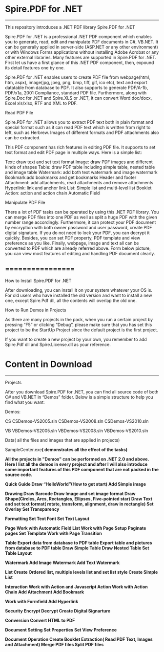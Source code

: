 Spire.PDF for .NET
================
------------------------------------------------------------------------------------------------------------------------
This repository introduces a .NET PDF library Spire.PDF for .NET

Spire.PDF for .NET is a professional .NET PDF component which enables you to generate, read, edit and manipulate PDF documents in C#, VB.NET. It can be generally applied in server-side (ASP.NET or any other environment) or with Windows Forms applications without installing Adobe Acrobat or any other external libraries.
Many features are supported in Spire.PDF for .NET. First let us have a first glance of this .NET PDF component, then, expound its detail features one by one.

Spire.PDF for .NET enables users to create PDF file from webpage(html, htm, aspx), image(jpg, jpeg, png, bmp, tiff, gif, ico etc), text and export datatable from database to PDF. It also supports to generate PDF/A-1b, PDF/x1a, 2001 Compliance, standard PDF file. Furthermore, along with Spire.Doc for .NET and Spire.XLS or .NET, it can convert Word doc/docx, Excel xls/xlsx, RTF and XML to PDF.

Read PDF File

Spire.PDF for .NET allows you to extract PDF text both in plain format and special format such as it can read PDF text which is written from right to left, such as Herbrew. Images of different formats and PDF attachments also can be extracted. 

This PDF component has rich features in editing PDF file. It supports to set text format and edit PDF page in multiple ways. Here is a simple list:

Text: draw text and set text format
Image: draw PDF images and different kinds of shapes
Table: draw PDF table including simple table, nested table and image table
Watermark: add both text watermark and image watermark
Bookmark:add bookmarks and get bookmarks
Header and footer
Attachment: add attachments, read attachments and remove attachments
Hyperlink: link and anchor link
List: Simple list and multi-level list
Booklet
Action: action and action chain
Automatic Field

Manipulate PDF File

There a lot of PDF tasks can be operated by using this .NET PDF library. You can merge PDF files into one PDF as well as split a huge PDF with the given number range accordingly. Furthermore, it can protect your PDF document by encryption with both owner password and user password, create PDF digital signature. If you do not need to lock your PDF, you can decrypt it quickly. Besides, you can set PDF property, PDF template and view preference as you like. Finally, webpage, image and text all can be converted to PDF which are already referred above. Form below picture, you can view most features of editing and handling PDF document clearly.

================
------------------------------------------------------------------------------------------------------------------------
How to Install Spire.PDF for .NET

After downloading, you can install it on your system whatever your OS is. For old users who have installed the old version and want to install a new one, except Spire.Pdf dll, all the contents will overlap the old one.

How to Run Demos in Projects

As there are many projects in the pack, when you run a certain project by pressing “F5” or clicking “Debug”, please make sure that you has set this project to be the StartUp Project since the default project is the first project.

If you want to create a new project by your own, you remember to add Spire.Pdf dll and Spire.License.dll as your reference.

Content in Download
================
------------------------------------------------------------------------------------------------------------------------

Projects

After you download Spire.PDF for .NET, you can find all source code of both C# and VB.NET in “Demos” folder. Below is a simple structure to help you find what you want:

Demos:

CS
CSDemos-VS2005.sln
CSDemos-VS2008.sln
CSDemos-VS2010.sln

VB
VBDemos-VS2005.sln
VBDemos-VS2008.sln
VBDemos-VS2010.sln

Data( all the files and images that are applied in projects)

SampleCenter.exe<strong>( demonstrates all the effect of the tasks)

All the projects in "Demos" can be performed on .NET 2.0 and above. Here I list all the demos in every project and after I will also introduce some important features of this PDF component that are not packed in the source code.

Quick Guide
Draw “HelloWorld”(How to get start)
Add Simple image

Drawing
Draw Barcode
Draw Image and set image format
Draw Shape(Circles, Arcs, Rectangles, Ellipses, Five-pointed star)
Draw Text and set text format( rotate, transform, alignment, draw in rectangle)
Set Overlay
Set Transparency

Formatting
Set Text Font
Set Text Layout

Page
Work with Automatic Field List
Work with Page Setup
Paginate pages
Set Template
Work with Page Transition

Table
Export data from database to PDF table
Export table and pictures from database to PDF table
Draw Simple Table
Draw Nested Table
Set Table Layout

Watermark
Add Image Watermark
Add Text Watermark

List
Create Ordered list, multiple levels list and set list style
Create Simple List

Interaction
Work with Action and Javascript Action
Work with Action Chain
Add Attachment
Add Bookmark
<p>Work with Formfield
Add Hyperlink

Security
Encrypt
Decrypt
Create Digital Signarture

Conversion
Convert HTML to PDF

Document Setting
Set Properties
Set View Preference

Document Operation
Create Booklet
Extraction( Read PDF Text, Images and Attachment)
Merge PDF files
Split PDF files

